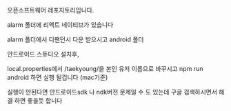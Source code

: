 
오픈소프트웨어 레포지토리입니다.

alarm 폴더에 리액트 네이티브가 있습니다

alarm 폴더에서 디팬던시 다운 받으시고 android 폴더

안드로이드 스듀디오 설치후,

local.properties에서 /taekyoung/을 본인 유저 이름으로 바꾸시고
npm run android 하면 실행 될겁니다 (mac기준) 

실행이 안된다면 안드로이드sdk 나 ndk버전 문제일 수 도 있는데 구글 검색하시면서 해결 하면 좋을듯 합니다


